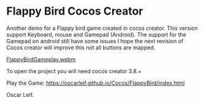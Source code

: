 # Flappy Bird Cocos Creator

Another demo for a Flappy bird game created in cocos creator.
This version support Keyboard, mouse and Gamepad (Android).
The support for the Gamepad on android still have some issues I hope the next
revision of Cocos creator will improve this not all buttons are mapped.

[FlappyBirdGameplay.webm](https://github.com/OscarLeif/FlappyBirdCocosCreator/assets/2281056/df3221e6-c179-4398-8f63-f7e250f50453)


To open the project you will need cocos creator 3.8.+

Play the Game: https://oscarleif.github.io/Cocos/FlappyBird/index.html

Oscar Leif.
